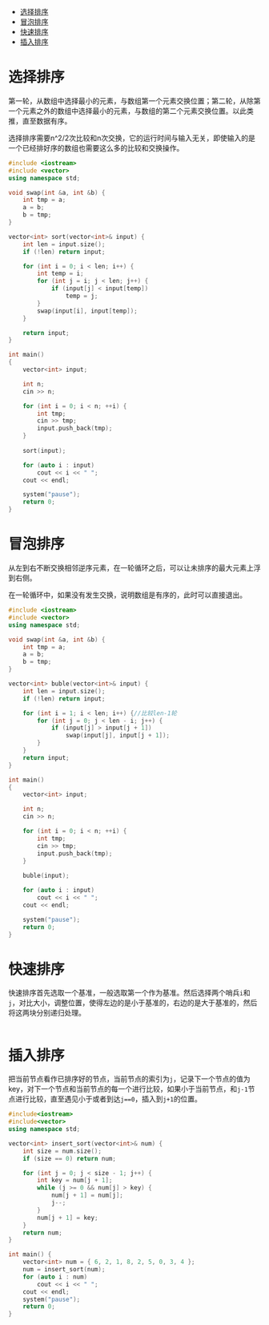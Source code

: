 <!-- GFM-TOC -->
* [选择排序](#-选择排序)
* [冒泡排序](#-冒泡排序)
* [快速排序](#-快速排序)
* [插入排序](#-插入排序)
<!-- GFM-TOC -->

# 选择排序
第一轮，从数组中选择最小的元素，与数组第一个元素交换位置；第二轮，从除第一个元素之外的数组中选择最小的元素，与数组的第二个元素交换位置。以此类推，直至数据有序。

选择排序需要n^2/2次比较和n次交换，它的运行时间与输入无关，即使输入的是一个已经排好序的数组也需要这么多的比较和交换操作。

```C++
#include <iostream>
#include <vector>
using namespace std;

void swap(int &a, int &b) {
	int tmp = a;
	a = b;
	b = tmp;
}

vector<int> sort(vector<int>& input) {
	int len = input.size();
	if (!len) return input;

	for (int i = 0; i < len; i++) {
		int temp = i;
		for (int j = i; j < len; j++) {
			if (input[j] < input[temp])
				temp = j;
		}
		swap(input[i], input[temp]);
	}

	return input;
}

int main()
{
	vector<int> input;

	int n;
	cin >> n;

	for (int i = 0; i < n; ++i) {
		int tmp;
		cin >> tmp;
		input.push_back(tmp);			
	}
	
	sort(input);

	for (auto i : input)
		cout << i << " ";
	cout << endl;

	system("pause");
	return 0;
}
```

# 冒泡排序
从左到右不断交换相邻逆序元素，在一轮循环之后，可以让未排序的最大元素上浮到右侧。

在一轮循环中，如果没有发生交换，说明数组是有序的，此时可以直接退出。

```C++
#include <iostream>
#include <vector>
using namespace std;

void swap(int &a, int &b) {
	int tmp = a;
	a = b;
	b = tmp;
}

vector<int> buble(vector<int>& input) {
	int len = input.size();
	if (!len) return input;

	for (int i = 1; i < len; i++) {//比较len-1轮
		for (int j = 0; j < len - i; j++) {
			if (input[j] > input[j + 1])
				swap(input[j], input[j + 1]);
		}
	}
	return input;
}

int main()
{
	vector<int> input;

	int n;
	cin >> n;

	for (int i = 0; i < n; ++i) {
		int tmp;
		cin >> tmp;
		input.push_back(tmp);			
	}
	
	buble(input);

	for (auto i : input)
		cout << i << " ";
	cout << endl;

	system("pause");
	return 0;
}
```

# 快速排序
快速排序首先选取一个基准，一般选取第一个作为基准。然后选择两个哨兵`i`和`j`，对比大小，调整位置，使得左边的是小于基准的，右边的是大于基准的，然后将这两块分别递归处理。
```C++
```

# 插入排序
把当前节点看作已排序好的节点，当前节点的索引为`j`，记录下一个节点的值为key，对下一个节点和当前节点的每一个进行比较，如果小于当前节点，和`j-1`节点进行比较，直至遇见小于或者到达`j==0`，插入到`j+1`的位置。
```C++
#include<iostream>
#include<vector>
using namespace std;

vector<int> insert_sort(vector<int>& num) {
	int size = num.size();
	if (size == 0) return num;

	for (int j = 0; j < size - 1; j++) {
		int key = num[j + 1];
		while (j >= 0 && num[j] > key) {
			num[j + 1] = num[j];
			j--;
		}
		num[j + 1] = key;
	}
	return num;
}

int main() {
	vector<int> num = { 6, 2, 1, 8, 2, 5, 0, 3, 4 };
	num = insert_sort(num);
	for (auto i : num)
		cout << i << " ";
	cout << endl;
	system("pause");
	return 0;
}
```